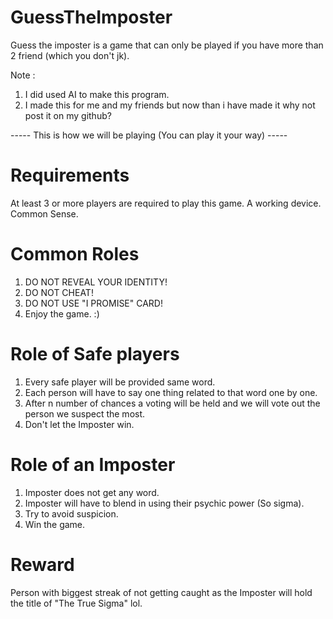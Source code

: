 # GuessTheImposter
Guess the imposter is a game that can only be played if you have more than 2 friend (which you don't jk).

Note : 
1. I did used AI to make this program.
2. I made this for me and my friends but now than i have made it why not post it on my github?

----- This is how we will be playing (You can play it your way) -----

# Requirements
At least 3 or more players are required to play this game.
A working device.
Common Sense.

# Common Roles
1. DO NOT REVEAL YOUR IDENTITY!
2. DO NOT CHEAT!
3. DO NOT USE "I PROMISE" CARD!
4. Enjoy the game. :)

# Role of Safe players
1. Every safe player will be provided same word.
2. Each person will have to say one thing related to that word one by one.
3. After n number of chances a voting will be held and we will vote out the person we suspect the most.
4. Don't let the Imposter win. 

# Role of an Imposter
1. Imposter does not get any word.
2. Imposter will have to blend in using their psychic power (So sigma).
3. Try to avoid suspicion.
4. Win the game.

# Reward 
Person with biggest streak of not getting caught as the Imposter will hold the title of "The True Sigma" lol.
